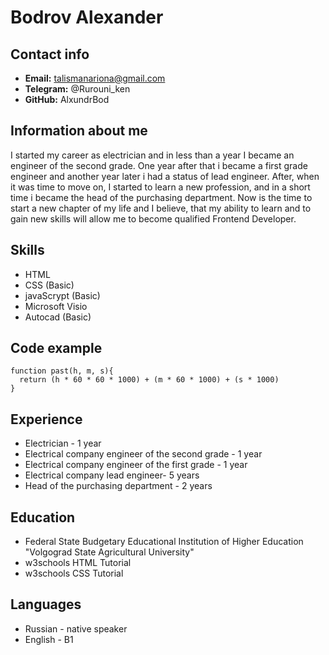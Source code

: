 # Bodrov Alexander


## Contact info


+ **Email:** talismanariona@gmail.com
+ **Telegram:** @Rurouni_ken
+ **GitHub:** AlxundrBod

## Information about me


I started my career as electrician and in less than a year I became an engineer of the second grade. One year after that i became  a first grade engineer and another year later i had a status of lead engineer. 
After, when it was time to move on, I started to learn a new profession, and in a short time i became the head of the purchasing department.
Now is the time to start a new chapter of my life and I believe, that my ability to learn and to gain new skills will allow me to become qualified Frontend Developer.


## Skills


+ HTML
+ CSS (Basic)
+ javaScrypt (Basic)
+ Microsoft Visio
+ Autocad (Basic)


## Code example


```
function past(h, m, s){
  return (h * 60 * 60 * 1000) + (m * 60 * 1000) + (s * 1000)
}
```


## Experience


+ Electrician - 1 year
+ Electrical company engineer of the second grade - 1 year
+ Electrical company engineer of the first grade - 1 year
+ Electrical company lead engineer- 5 years
+ Head of the purchasing department - 2 years


## Education


+ Federal State Budgetary Educational Institution of Higher Education "Volgograd State Agricultural University"
+ w3schools HTML Tutorial
+ w3schools CSS Tutorial


## Languages

+ Russian - native speaker
+ English - В1 